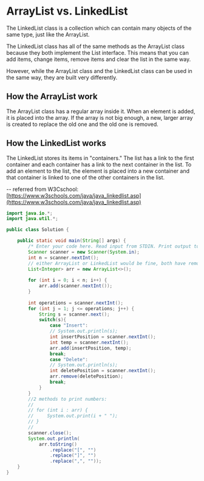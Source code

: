 # ArrayList vs. LinkedList

The LinkedList class is a collection which can contain many objects of the same type, just like the ArrayList.

The LinkedList class has all of the same methods as the ArrayList class because they both implement the List interface. This means that you can add items, change items, remove items and clear the list in the same way.

However, while the ArrayList class and the LinkedList class can be used in the same way, they are built very differently.

## How the ArrayList work

The ArrayList class has a regular array inside it. When an element is added, it is placed into the array. If the array is not big enough, a new, larger array is created to replace the old one and the old one is removed.

## How the LinkedList works
The LinkedList stores its items in "containers." The list has a link to the first container and each container has a link to the next container in the list. To add an element to the list, the element is placed into a new container and that container is linked to one of the other containers in the list.

-- referred from W3Cschool:[https://www.w3schools.com/java/java_linkedlist.asp](https://www.w3schools.com/java/java_linkedlist.asp)

```java
import java.io.*;
import java.util.*;

public class Solution {

    public static void main(String[] args) {
        /* Enter your code here. Read input from STDIN. Print output to STDOUT. Your class should be named Solution. */
        Scanner scanner = new Scanner(System.in);
        int n = scanner.nextInt();
        // either ArrayList or LinkedList would be fine, both have remove(index), and add(index, element).
        List<Integer> arr = new ArrayList<>();
        
        for (int i = 0; i < n; i++) {
            arr.add(scanner.nextInt());
        }
        
        int operations = scanner.nextInt();
        for (int j = 1; j <= operations; j++) {
            String s = scanner.next();
            switch(s){
                case "Insert":
                // System.out.println(s);
                int insertPosition = scanner.nextInt();
                int temp = scanner.nextInt();
                arr.add(insertPosition, temp);
                break;
                case "Delete":
                // System.out.println(s);
                int deletePosition = scanner.nextInt();
                arr.remove(deletePosition);
                break;
            }
        }
        //2 methods to print numbers:
        // 
        // for (int i : arr) {
        //     System.out.print(i + " ");
        // }
        //
        scanner.close();
        System.out.println(
            arr.toString()
                .replace("[", "")
                .replace("]", "")
                .replace(",", ""));
    }
}
```